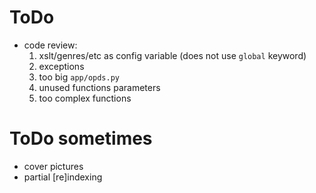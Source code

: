 # ToDo

- code review:
  1. xslt/genres/etc as config variable (does not use `global` keyword)
  2. exceptions
  3. too big `app/opds.py`
  4. unused functions parameters
  5. too complex functions

# ToDo sometimes

- cover pictures
- partial [re]indexing
